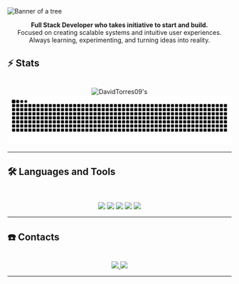 <img src="https://github.com/DavidTorres09/DavidTorres09/blob/main/bannerGithub.png" alt="Banner of a tree">
<p align="center">
  <b>Full Stack Developer who takes initiative to start and build.</b><br>
  Focused on creating scalable systems and intuitive user experiences.<br>
  Always learning, experimenting, and turning ideas into reality.
</p>


## ⚡️ Stats
<br>
<div align=center>
  <img width=390 src="https://github-readme-streak-stats.herokuapp.com/?user=davidtorres09&theme=transparent&count_private=true&border_radius=10&locale=en" alt="DavidTorres09's" />
  <!--   Create Snake -->
  <div align="center">
    <picture>
      <source media="(prefers-color-scheme: dark)" srcset="https://raw.githubusercontent.com/DavidTorres09/DavidTorres09/output/github-contribution-grid-snake-dark.svg" />
      <source media="(prefers-color-scheme: light)" srcset="https://raw.githubusercontent.com/DavidTorres09/DavidTorres09/output/github-contribution-grid-snake.svg" />
      <img alt="github-snake" src="https://raw.githubusercontent.com/DavidTorres09/DavidTorres09/output/github-contribution-grid-snake.svg" />
    </picture>
  </div>
</div>
<hr>


## 🛠️ Languages and Tools
<br>
<p align="center">
  <img src="https://skillicons.dev/icons?i=java,cs,dotnet,python,typescript,javascript,rust,haskell,nodejs,arduino" />
  <img src="https://skillicons.dev/icons?i=react,nextjs,tailwind,html,css,redux,d3" />
  <img src="https://skillicons.dev/icons?i=postgres,mongodb,redis,mysql" />
  <img src="https://skillicons.dev/icons?i=docker,kubernetes,git,githubactions" />
  <img src="https://skillicons.dev/icons?i=grafana,prometheus,linux,figma,postman,tensorflow,vim" />
</p>
<hr>

## ☎️ Contacts
<br>
<div align="center">
<a href="mailto:angeldtm09@gmail.com?subject=Hello%20David&body=I%20saw%20your%20GitHub%20profile..." target="_blank">
  <img src="https://img.shields.io/badge/Gmail-333333?style=for-the-badge&logo=gmail&logoColor=red" />
</a>
  <a href="https://linkedin.com/in/david-torres-mora" target="_blank">
    <img src="https://img.shields.io/badge/LinkedIn-0077B5?style=for-the-badge&logo=linkedin&logoColor=white" target="_blank" />
  </a>
</div>
<hr>
